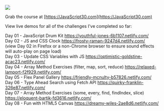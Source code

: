 ![](https://javascript30.com/images/JS3-social-share.png)

Grab the course at [https://JavaScript30.com](https://JavaScript30.com)

View live demos for all of the challenges I've completed so far:

Day 01 - JavaScript Drum Kit https://youthful-jones-6b1107.netlify.com/<br />
Day 02 - JS and CSS Clock https://frosty-raman-9247d4.netlify.com/<br />
(view Day 02 in Firefox or a non-Chrome browser to ensure sound effects will auto-play on page load)<br />
Day 03 - Update CSS Variables with JS https://optimistic-goldstine-acac23.netlify.com/<br />
Day 04 - Array Method Exercises (filter, map, sort, reduce) https://relaxed-lamport-f2f929.netlify.com/<br />
Day 05 - Flex Panel Gallery https://friendly-mcnulty-b57826.netlify.com/<br />
Day 06 - Type Ahead Search using Fetch API https://quirky-franklin-326e87.netlify.com/<br />
Day 07 - Array Method Exercises (some, every, find, findIndex, slice) https://eloquent-bartik-fd3616.netlify.com/<br />
Day 08 - Fun with HTML5 Canvas https://dreamy-wiles-2ae8d6.netlify.com/<br />
